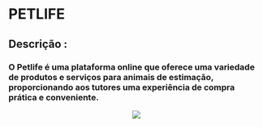 # PETLIFE 
## Descrição :
### O Petlife é uma plataforma online que oferece uma variedade de produtos e serviços para animais de estimação, proporcionando aos tutores uma experiência de compra prática e conveniente.
<div align="center">
<img src="https://github.com/user-attachments/assets/1e6e1f83-c0d4-48e0-83a0-c9c651f2e3bc"/>
</div>
